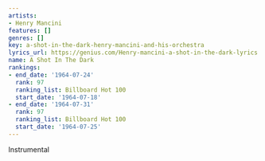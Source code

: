 ```yaml
---
artists:
- Henry Mancini
features: []
genres: []
key: a-shot-in-the-dark-henry-mancini-and-his-orchestra
lyrics_url: https://genius.com/Henry-mancini-a-shot-in-the-dark-lyrics
name: A Shot In The Dark
rankings:
- end_date: '1964-07-24'
  rank: 97
  ranking_list: Billboard Hot 100
  start_date: '1964-07-18'
- end_date: '1964-07-31'
  rank: 97
  ranking_list: Billboard Hot 100
  start_date: '1964-07-25'
---
```

Instrumental
